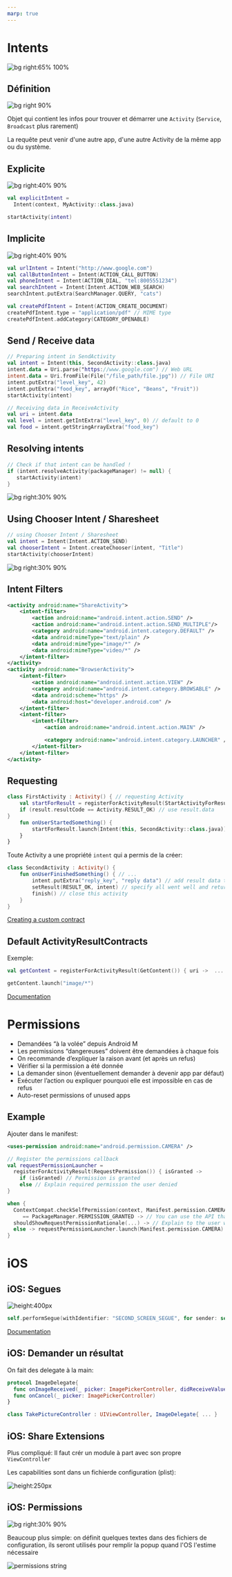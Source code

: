 ```yaml
---
marp: true
---
```


<!-- headingDivider: 2 -->
<!-- TODO: Deeplinks ? -->

# <!-- fit --> Intents

![bg right:65% 100%](../assets/jetpack.svg)

## Définition

![bg right 90%](../assets/intents.png)

Objet qui contient les infos pour trouver et démarrer une `Activity` (`Service`, `Broadcast` plus rarement)

La requête peut venir d'une autre app, d'une autre Activity de la même app ou du système.

## Explicite

![bg right:40% 90%](../assets/intents_explicit_implicit.png)

```kotlin
val explicitIntent =
  Intent(context, MyActivity::class.java)

startActivity(intent)
```

## Implicite

![bg right:40% 90%](../assets/intents_explicit_implicit.png)

```kotlin
val urlIntent = Intent("http://www.google.com")
val callButtonIntent = Intent(ACTION_CALL_BUTTON)
val phoneIntent = Intent(ACTION_DIAL, "tel:8005551234")
val searchIntent = Intent(Intent.ACTION_WEB_SEARCH)
searchIntent.putExtra(SearchManager.QUERY, "cats")

val createPdfIntent = Intent(ACTION_CREATE_DOCUMENT)
createPdfIntent.type = "application/pdf" // MIME type
createPdfIntent.addCategory(CATEGORY_OPENABLE)
```

## Send / Receive data

```kotlin
// Preparing intent in SendActivity
val intent = Intent(this, SecondActivity::class.java)
intent.data = Uri.parse("https://www.google.com") // Web URL
intent.data = Uri.fromFile(File("/file_path/file.jpg")) // File URI
intent.putExtra("level_key", 42)
intent.putExtra("food_key", arrayOf("Rice", "Beans", "Fruit"))
startActivity(intent)
```

```kotlin
// Receiving data in ReceiveActivity
val uri = intent.data
val level = intent.getIntExtra("level_key", 0) // default to 0
val food = intent.getStringArrayExtra("food_key")
```

## Resolving intents

```kotlin
// Check if that intent can be handled !
if (intent.resolveActivity(packageManager) != null) {
   startActivity(intent)
}
```

![bg right:30% 90%](../assets/disambiguation.png)

## Using Chooser Intent / Sharesheet

```kotlin
// using Chooser Intent / Sharesheet
val intent = Intent(Intent.ACTION_SEND)
val chooserIntent = Intent.createChooser(intent, "Title")
startActivity(chooserIntent)
```

![bg right:30% 90%](../assets/app_chooser.png)

## Intent Filters

```xml
<activity android:name="ShareActivity">
    <intent-filter>
        <action android:name="android.intent.action.SEND" />
        <action android:name="android.intent.action.SEND_MULTIPLE"/>
        <category android:name="android.intent.category.DEFAULT" />
        <data android:mimeType="text/plain" />
        <data android:mimeType="image/*" />
        <data android:mimeType="video/*" />
    </intent-filter>
</activity>
<activity android:name="BrowserActivity">
    <intent-filter>
        <action android:name="android.intent.action.VIEW" />
        <category android:name="android.intent.category.BROWSABLE" />
        <data android:scheme="https" />
        <data android:host="developer.android.com" />
    </intent-filter>
    <intent-filter>
        <intent-filter>
            <action android:name="android.intent.action.MAIN" />

            <category android:name="android.intent.category.LAUNCHER" />
        </intent-filter>
    </intent-filter>
</activity>
```

## Requesting

```kotlin
class FirstActivity : Activity() { // requesting Activity
    val startForResult = registerForActivityResult(StartActivityForResult()) { result ->
    if (result.resultCode == Activity.RESULT_OK) // use result.data
}
    fun onUserStartedSomething() {
        startForResult.launch(Intent(this, SecondActivity::class.java))
    }
}
```

Toute Activity a une propriété `intent` qui a permis de la créer:

```kotlin
class SecondActivity : Activity() {
    fun onUserFinishedSomething() { // ...
        intent.putExtra("reply_key", "reply data") // add result data to intent
        setResult(RESULT_OK, intent) // specify all went well and return the data
        finish() // close this activity
    }
}
```

[Creating a custom contract](https://developer.android.com/training/basics/intents/result#custom)

## Default ActivityResultContracts

Exemple:

```kotlin
val getContent = registerForActivityResult(GetContent()) { uri ->  ... }

getContent.launch("image/*")
```

[Documentation](https://developer.android.com/reference/androidx/activity/result/contract/ActivityResultContracts)

# Permissions

- Demandées “à la volée” depuis Android M
- Les permissions “dangereuses” doivent être demandées à chaque fois
- On recommande d’expliquer la raison avant (et après un refus)
- Vérifier si la permission a été donnée
- La demander sinon (éventuellement demander à devenir app par défaut)
- Exécuter l’action ou expliquer pourquoi elle est impossible en cas de refus
- Auto-reset permissions of unused apps

## Example

Ajouter dans le manifest:

```xml
<uses-permission android:name="android.permission.CAMERA" />
```

```kotlin
// Register the permissions callback
val requestPermissionLauncher =
  registerForActivityResult(RequestPermission()) { isGranted ->
    if (isGranted) // Permission is granted
    else // Explain required permission the user denied
}

when {
  ContextCompat.checkSelfPermission(context, Manifest.permission.CAMERA)
     == PackageManager.PERMISSION_GRANTED -> // You can use the API that requires the permission.
  shouldShowRequestPermissionRationale(...) -> // Explain to the user why your app requires this permission
  else -> requestPermissionLauncher.launch(Manifest.permission.CAMERA) // ask for the permission
}
```

# iOS

## iOS: Segues

![height:400px](../assets/segue.png)

```swift
self.performSegue(withIdentifier: "SECOND_SCREEN_SEGUE", for sender: self)
```

[Documentation](https://developer.apple.com/library/archive/featuredarticles/ViewControllerPGforiPhoneOS/UsingSegues.html)

## iOS: Demander un résultat

On fait des delegate à la main:

```swift
protocol ImageDelegate{
  func onImageReceived(_ picker: ImagePickerController, didReceiveValue value: UIImage)
  func onCancel(_ picker: ImagePickerController)
}

class TakePictureController : UIViewController, ImageDelegate{ ... }
```

## iOS: Share Extensions

Plus compliqué: Il faut crér un module à part avec son propre `ViewController`

Les capabilities sont dans un fichierde configuration (plist):

![height:250px](../assets/ios_share_extensions.png)

## iOS: Permissions

![bg right:30% 90%](../assets/ios_permission.png)

Beaucoup plus simple: on définit quelques textes dans des fichiers de configuration, ils seront utilisés pour remplir la popup quand l'OS l'estime nécessaire

![permissions string](../assets/ios_permission_string.png)
